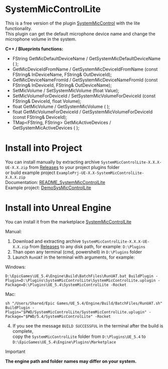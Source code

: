 # SystemMicControlLite
This is a free version of the plugin [SystemMicControl](https://www.fab.com/listings/5262e4aa-d47e-4deb-b0c4-fd8e0e583ba8) with the lite functionality.  
This plugin can get the default microphone device name and change the microphone volume in the system. 

**C++ / Blueprints functions:**
- FString GetMicDefaultDeviceName / GetSystemMicDefaultDeviceName ( );
- GetMicDeviceIdFromName / GetSystemMicDeviceIdFromName (const FString& InDeviceName, FString& OutDeviceId);
- GetMicDeviceNameFromId / GetSystemMicDeviceNameFromId (const FString& InDeviceId, FString& OutDeviceName);
- SetMicVolume / SetSystemMicVolume (float Value);
- SetMicVolumeForDeviceId / SetSystemMicVolumeForDeviceId (const FString& DeviceId, float Volume);
- float GetMicVolume / GetSystemMicVolume ( );
- float GetMicVolumeForDeviceId / GetSystemMicVolumeForDeviceId (const FString& DeviceId);
- TMap<FString, FString> GetMicActiveDevices / GetSystemMicActiveDevices ( );

# Install into Project
You can install manually by extracting archive `SystemMicControlLite-X.X.X-UE-X.X.zip` from 
[Releases](https://github.com/mrbindraw/SystemMicControlLite/releases) to your project plugins folder  
or build example project `ExamplePrj-UE-X.X-SystemMicControlLite-X.X.X.zip`  
Documentation: [README_SystemMicControlLite](https://docs.google.com/document/d/1dUhtFlGrWnYbmSCeOkPvmICLy6Yz3ZRfQhf0t2UDO80/edit?usp=drive_link)  
Example project: [DemoSysMicControlLite](https://drive.google.com/drive/folders/1Ww4Nbb8jy67cO08OQvnSCoec_BDWIiKp?usp=sharing)

# Install into Unreal Engine  
You can install it from the marketplace [SystemMicControlLite](https://www.fab.com/listings/2c75dba0-d0ea-4062-946f-1901c4fe76f2)

Manual:   
1. Download and extracting archive `SystemMicControlLite-X.X.X-UE-X.X.zip` from [Releases](https://github.com/mrbindraw/SystemMicControlLite/releases) to any disk path, for example: `D:\Plugins`  
2. Than open any terminal (cmd, powershell) in `D:\Plugins` folder  
3. Launch `RunUAT` in the terminal with arguments, for example:

Windows:
```  
D:\EpicGames\UE_5.4\Engine\Build\BatchFiles\RunUAT.bat BuildPlugin -Plugin=D:\Plugins\SystemMicControlLite\SystemMicControlLite.uplugin -Package=D:\Plugins\UE_5.4\SystemMicControlLite -Rocket
```
Mac:
```
sh "/Users/Shared/Epic Games/UE_5.4/Engine/Build/BatchFiles/RunUAT.sh" BuildPlugin -Plugin="$PWD/SystemMicControlLite/SystemMicControlLite.uplugin" -Package="$PWD/5.4/SystemMicControlLite" -Rocket
```
4. If you see the message `BUILD SUCCESSFUL` in the terminal after the build is complete,  
copy the `SystemMicControlLite` folder from `D:\Plugins\UE_5.4` to `D:\EpicGames\UE_5.4\Engine\Plugins\Marketplace`  
> [!IMPORTANT]
> **The engine path and folder names may differ on your system.**
